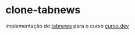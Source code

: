 # clone-tabnews
implementação do [tabnews](https://www.tabnews.com.br/) para o curso [curso.dev](https://www.curso.dev/)
